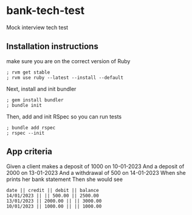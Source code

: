 # bank-tech-test
Mock interview tech test

## Installation instructions
make sure you are on the correct version of Ruby
```
; rvm get stable
; rvm use ruby --latest --install --default
```
Next, install and init bundler
```
; gem install bundler
; bundle init
```
Then, add and init RSpec so you can run tests
```
; bundle add rspec
; rspec --init
```
## App criteria

Given a client makes a deposit of 1000 on 10-01-2023
And a deposit of 2000 on 13-01-2023
And a withdrawal of 500 on 14-01-2023
When she prints her bank statement
Then she would see
```
date || credit || debit || balance
14/01/2023 || || 500.00 || 2500.00
13/01/2023 || 2000.00 || || 3000.00
10/01/2023 || 1000.00 || || 1000.00
```